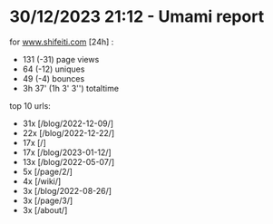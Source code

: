 # 30/12/2023 21:12 - Umami report
for www.shifeiti.com [24h] :

 - 131 (-31) page views
 - 64 (-12) uniques
 - 49 (-4) bounces
 - 3h 37'  (1h 3' 3'') totaltime


top 10 urls:
 - 31x [/blog/2022-12-09/]
 - 22x [/blog/2022-12-22/]
 - 17x [/]
 - 17x [/blog/2023-01-12/]
 - 13x [/blog/2022-05-07/]
 - 5x [/page/2/]
 - 4x [/wiki/]
 - 3x [/blog/2022-08-26/]
 - 3x [/page/3/]
 - 3x [/about/]


